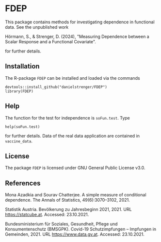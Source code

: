 # FDEP

This package contains methods for investigating dependence in functional data. See the unpublished work

Hörmann, S., & Strenger, D. (2024), "Measuring Dependence between a Scalar  Response and a Functional Covariate".

for further details.

## Installation

The R-package `FDEP` can be installed and loaded via the commands

```
devtools::install_github("danielstrenger/FDEP")
library(FDEP)
```

## Help

The function for the test for independence is `soFun.test`. Type

```
help(soFun.test)
```

for further details. Data of the real data application are contained in `vaccine_data`.

## License

The package `FDEP` is licensed under GNU General Public License v3.0.

## References

Mona Azadkia and Sourav Chatterjee. A simple measure of conditional dependence. The Annals of Statistics, 49(6):3070–3102, 2021.

Statistik Austria. Bevölkerung zu Jahresbeginn 2021, 2021. URL https://statcube.at. Accessed: 23.10.2021.

Bundesministerium für Soziales, Gesundheit, Pflege und Konsumentenschutz (BMSGPK). Covid-19 Schutzimpfungen – Impfungen in Gemeinden, 2021. URL https://www.data.gv.at. Accessed: 23.10.2021.